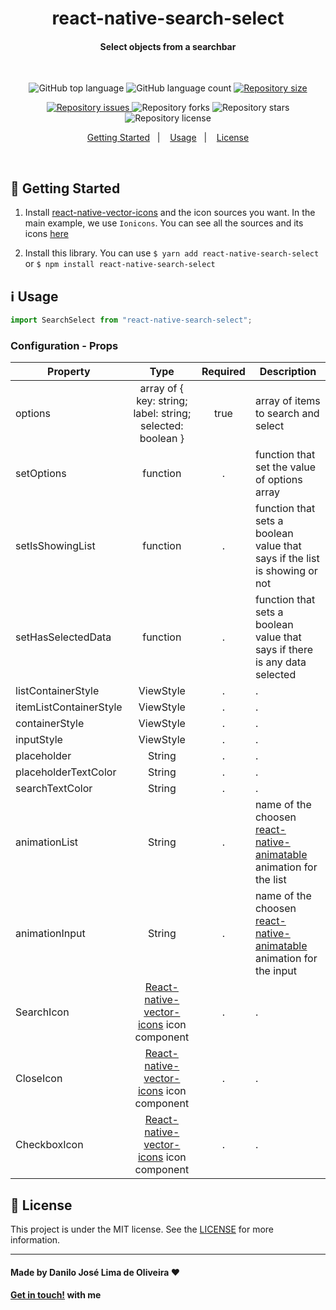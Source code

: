<h1 align="center">
  react-native-search-select
</h1>

<h4 align="center">
  Select objects from a searchbar
</h4>

</br>

<p align="center">
  <img alt="GitHub top language" src="https://img.shields.io/github/languages/top/Danilo-Js/react-native-search-select">

  <img alt="GitHub language count" src="https://img.shields.io/github/languages/count/Danilo-Js/react-native-search-select">
  
  <a href="https://img.shields.io/github/repo-size/Danilo-Js/react-native-search-select/commits/master">
    <img alt="Repository size" src="https://img.shields.io/github/repo-size/Danilo-Js/react-native-search-select">
  </a>
</p>

<p align="center">
  <a href="https://img.shields.io/github/issues/Danilo-Js/react-native-search-select/issues">
    <img alt="Repository issues" src="https://img.shields.io/github/issues/Danilo-Js/react-native-search-select">
  </a>
  
  <img alt="Repository forks" src="https://img.shields.io/github/forks/Danilo-Js/react-native-search-select">
  
  <img alt="Repository stars" src="https://img.shields.io/github/stars/Danilo-Js/react-native-search-select">
  
  <img alt="Repository license" src="https://img.shields.io/github/license/Danilo-Js/react-native-search-select">
</p>

<p align="center" direction="row">
  <a href="#rocket-getting-started">Getting Started</a>&nbsp;&nbsp;&nbsp;|&nbsp;&nbsp;&nbsp;
  <a href="#information_source-usage">Usage</a>&nbsp;&nbsp;&nbsp;|&nbsp;&nbsp;&nbsp;
  <a href="#memo-license">License</a>
</p>

</br>

## :rocket: Getting Started

1. Install [react-native-vector-icons](https://github.com/oblador/react-native-vector-icons#installation) and the icon sources you want. In the main example, we use `Ionicons`. You can see all the sources and its icons [here](https://oblador.github.io/react-native-vector-icons/)

2. Install this library. You can use `$ yarn add react-native-search-select` or `$ npm install react-native-search-select`
   

## :information_source: Usage

```js
import SearchSelect from "react-native-search-select";
```

### Configuration - Props

| Property              |    Type    |     Required      | Description                                                              |
| --------------------- | :--------: | :--------------: | ------------------------------------------------------------------------ |
| options               | array of { key: string; label: string; selected: boolean }  |     true      | array of items to search and select   |
| setOptions            |  function  |     .       | function that set the value of options array   |
| setIsShowingList      |  function  |     .     | function that sets a boolean value that says if the list is showing or not |
| setHasSelectedData    |  function  |     .     | function that sets a boolean value that says if there is any data selected |
| listContainerStyle    |  ViewStyle  |     .     | .  |
| itemListContainerStyle|  ViewStyle  |     .     | .  |
| containerStyle        |  ViewStyle  |     .     | .  |
| inputStyle            |  ViewStyle  |     .     | .  |
| placeholder           | String | . | . |
| placeholderTextColor   | String | . | . |
| searchTextColor        | String  | . | . |
| animationList   | String  | . | name of the choosen [react-native-animatable](https://github.com/oblador/react-native-animatable#animations-2) animation for the list |
| animationInput    | String  | . | name of the choosen [react-native-animatable](https://github.com/oblador/react-native-animatable#animations-2) animation for the input |
| SearchIcon |  [React-native-vector-icons](https://github.com/oblador/react-native-vector-icons) icon component   | . | . |
| CloseIcon  |  [React-native-vector-icons](https://github.com/oblador/react-native-vector-icons) icon component     | . | . |
| CheckboxIcon  |  [React-native-vector-icons](https://github.com/oblador/react-native-vector-icons) icon component     | . | . |

## :memo: License

This project is under the MIT license. See the [LICENSE](https://github.com/Danilo-Js/react-native-search-select/blob/master/LICENSE) for more information.

---

#### Made by Danilo José Lima de Oliveira ♥

#### [Get in touch!](https://www.linkedin.com/in/danilo-js/) with me
